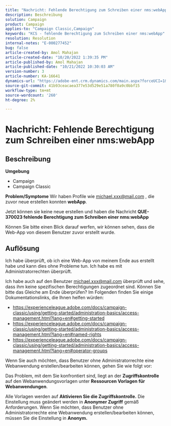 ```yaml
---
title: "Nachricht: Fehlende Berechtigung zum Schreiben einer nms:webApp"
description: Beschreibung
solution: Campaign
product: Campaign
applies-to: "Campaign Classic,Campaign"
keywords: "KCS - fehlende Berechtigung zum Schreiben einer nms:webApp"
resolution: Resolution
internal-notes: "E-000277452"
bug: false
article-created-by: Amol Mahajan
article-created-date: "10/20/2022 1:39:35 PM"
article-published-by: Amol Mahajan
article-published-date: "10/21/2022 10:30:03 AM"
version-number: 3
article-number: KA-16641
dynamics-url: "https://adobe-ent.crm.dynamics.com/main.aspx?forceUCI=1&pagetype=entityrecord&etn=knowledgearticle&id=e3766aa1-7c50-ed11-bba2-00224808664b"
source-git-commit: 41b93ceacaea377e53d529e51a780f0a9c0bbf15
workflow-type: tm+mt
source-wordcount: '260'
ht-degree: 2%

---
```


# Nachricht: Fehlende Berechtigung zum Schreiben einer nms:webApp

## Beschreibung

<b>Umgebung</b>
- Campaign
- Campaign Classic

<b>Problem/Symptome</b>
Wir haben Profile wie michael.xxx@mail.com , die zuvor neue erstellen konnten <b>webApp</b>.

Jetzt können sie keine neue erstellen und haben die Nachricht <b>QUE-370023 fehlende Berechtigung zum Schreiben einer nms:webApp</b>

Können Sie bitte einen Blick darauf werfen, wir können sehen, dass die Web-App von diesem Benutzer zuvor erstellt wurde.




## Auflösung


Ich habe überprüft, ob ich eine Web-App von meinem Ende aus erstellt habe und kann dies ohne Probleme tun. Ich habe es mit Administratorrechten überprüft.

Ich habe auch auf den Benutzer michael.xxx@mail.com überprüft und sehe, dass ihm keine spezifischen Berechtigungen zugeordnet sind. Können Sie bitte das Gleiche am Ende überprüfen? Im Folgenden finden Sie einige Dokumentationslinks, die Ihnen helfen würden:

- https://experienceleague.adobe.com/docs/campaign-classic/using/getting-started/administration-basics/access-management.html?lang=en#getting-started
- https://experienceleague.adobe.com/docs/campaign-classic/using/getting-started/administration-basics/access-management.html?lang=en#named-rights
- https://experienceleague.adobe.com/docs/campaign-classic/using/getting-started/administration-basics/access-management.html?lang=en#operator-groups


Wenn Sie auch möchten, dass Benutzer ohne Administratorrechte eine Webanwendung erstellen/bearbeiten können, gehen Sie wie folgt vor:

Das Problem, mit dem Sie konfrontiert sind, liegt an der <b>Zugriffskontrolle</b> auf den Webanwendungsvorlagen unter <b>Ressourcen Vorlagen für Webanwendungen</b>.

Alle Vorlagen werden auf <b>Aktivieren Sie die Zugriffskontrolle.</b> Die Einstellung muss geändert werden in <b>Anonymer Zugriff</b> gemäß Anforderungen. Wenn Sie möchten, dass Benutzer ohne Administratorrechte eine Webanwendung erstellen/bearbeiten können, müssen Sie die Einstellung in <b>Anonym.</b>
